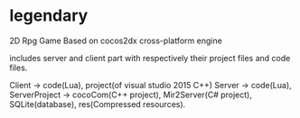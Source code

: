 # legendary
2D Rpg Game Based on cocos2dx cross-platform engine

includes server and client part with respectively their project files and code files.

Client -> code(Lua), project(of visual studio 2015 C++)
Server -> code(Lua), ServerProject -> cocoCom(C++ project), Mir2Server(C# project), 
SQLite(database), res(Compressed resources).
